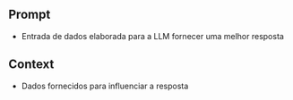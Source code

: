 

## Prompt

- Entrada de dados elaborada para a LLM fornecer uma melhor resposta


## Context

- Dados fornecidos para influenciar a resposta

